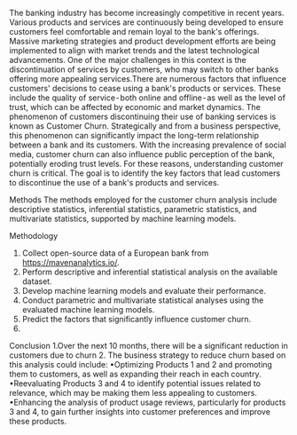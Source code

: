 The banking industry has become increasingly competitive in recent years. Various products and services are continuously being developed to ensure customers feel comfortable and remain loyal to the bank's offerings. Massive marketing strategies and product development efforts are being implemented to align with market trends and the latest technological advancements. One of the major challenges in this context is the discontinuation of services by customers, who may switch to other banks offering more appealing services.There are numerous factors that influence customers' decisions to cease using a bank's products or services. These include the quality of service - both online and offline - as well as the level of trust, which can be affected by economic and market dynamics. The phenomenon of customers discontinuing their use of banking services is known as Customer Churn. Strategically and from a business perspective, this phenomenon can significantly impact the long-term relationship between a bank and its customers. With the increasing prevalence of social media, customer churn can also influence public perception of the bank, potentially eroding trust levels. For these reasons, understanding customer churn is critical. The goal is to identify the key factors that lead customers to discontinue the use of a bank's products and services.

Methods
The methods employed for the customer churn analysis include descriptive statistics, inferential statistics, parametric statistics, and multivariate statistics, supported by machine learning models.

Methodology
1. Collect open-source data of a European bank from https://mavenanalytics.io/.
2. Perform descriptive and inferential statistical analysis on the available dataset.
3. Develop machine learning models and evaluate their performance.
4. Conduct parametric and multivariate statistical analyses using the evaluated machine learning models.
5. Predict the factors that significantly influence customer churn.
6. 
Conclusion
1.Over the next 10 months, there will be a significant reduction in customers due to churn
2. The business strategy to reduce churn based on this analysis could include:
•Optimizing Products 1 and 2 and promoting them to customers, as well as expanding their reach in each country.
•Reevaluating Products 3 and 4 to identify potential issues related to relevance, which may be making them less appealing to customers.
•Enhancing the analysis of product usage reviews, particularly for products 3 and 4, to gain further insights into customer preferences and improve these products.
